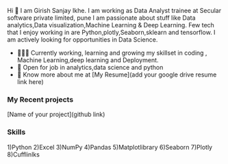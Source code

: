 Hi 👋 I am Girish Sanjay Ikhe.
I am working as  Data Analyst trainee at Secular software private limited, pune
I am passionate about stuff like Data analytics,Data visualization,Machine Learning & Deep Learning. 
Few tech that I enjoy working in are Python,plotly,Seaborn,sklearn and tensorflow. I am actively looking for opportunities in Data Science.

- 👨🏽‍💻 Currently working, learning and growing my skillset in coding , Machine Learning,deep learning and Deployment.
- 🤝 Open for job in  analytics,data science and python
- 👨 Know more about me at [My Resume](add your google drive resume link here) 

### My Recent projects 
[Name of your project](github link)

### Skills
1)Python
2)Excel
3)NumPy
4)Pandas
5)Matplotlibrary
6)Seaborn
7)Plotly
8)Cufflinlks
